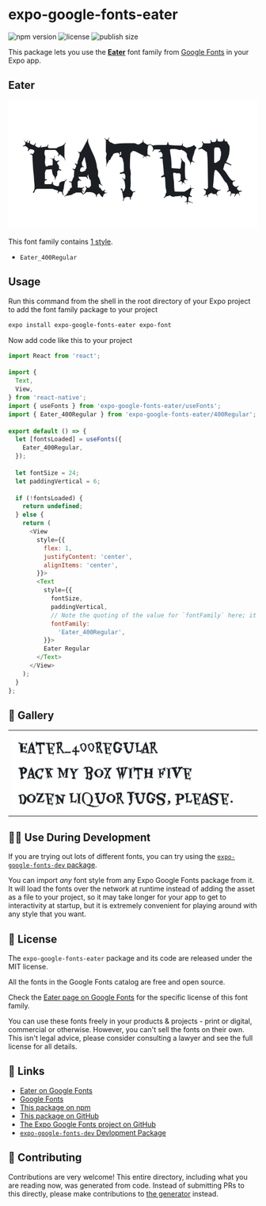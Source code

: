 # expo-google-fonts-eater

![npm version](https://flat.badgen.net/npm/v/expo-google-fonts-eater)
![license](https://flat.badgen.net/github/license/expo/google-fonts)
![publish size](https://flat.badgen.net/packagephobia/install/expo-google-fonts-eater)

This package lets you use the [**Eater**](https://fonts.google.com/specimen/Eater) font family from [Google Fonts](https://fonts.google.com/) in your Expo app.

## Eater

![Eater](./font-family.png)

This font family contains [1 style](#-gallery).

- `Eater_400Regular`

## Usage

Run this command from the shell in the root directory of your Expo project to add the font family package to your project
```sh
expo install expo-google-fonts-eater expo-font
```

Now add code like this to your project
```js
import React from 'react';

import {
  Text,
  View,
} from 'react-native';
import { useFonts } from 'expo-google-fonts-eater/useFonts';
import { Eater_400Regular } from 'expo-google-fonts-eater/400Regular';

export default () => {
  let [fontsLoaded] = useFonts({
    Eater_400Regular,
  });

  let fontSize = 24;
  let paddingVertical = 6;

  if (!fontsLoaded) {
    return undefined;
  } else {
    return (
      <View
        style={{
          flex: 1,
          justifyContent: 'center',
          alignItems: 'center',
        }}>
        <Text
          style={{
            fontSize,
            paddingVertical,
            // Note the quoting of the value for `fontFamily` here; it expects a string!
            fontFamily:
              'Eater_400Regular',
          }}>
          Eater Regular
        </Text>
      </View>
    );
  }
};

```

## 🔡 Gallery


||||
|-|-|-|
|![Eater_400Regular](.//400Regular/Eater_400Regular.ttf.png)||||


## 👩‍💻 Use During Development

If you are trying out lots of different fonts, you can try using the [`expo-google-fonts-dev` package](https://github.com/freeboub/google-fonts/tree/master/font-packages/dev#readme).

You can import *any* font style from any Expo Google Fonts package from it. It will load the fonts
over the network at runtime instead of adding the asset as a file to your project, so it may take longer
for your app to get to interactivity at startup, but it is extremely convenient
for playing around with any style that you want.

## 📖 License

The `expo-google-fonts-eater` package and its code are released under the MIT license.

All the fonts in the Google Fonts catalog are free and open source.

Check the [Eater page on Google Fonts](https://fonts.google.com/specimen/Eater) for the specific license of this font family.

You can use these fonts freely in your products & projects - print or digital, commercial or otherwise. However, you can't sell the fonts on their own. This isn't legal advice, please consider consulting a lawyer and see the full license for all details.

## 🔗 Links

- [Eater on Google Fonts](https://fonts.google.com/specimen/Eater)
- [Google Fonts](https://fonts.google.com/)
- [This package on npm](https://www.npmjs.com/package/expo-google-fonts-eater)
- [This package on GitHub](https://github.com/freeboub/google-fonts/tree/master/font-packages/eater)
- [The Expo Google Fonts project on GitHub](https://github.com/freeboub/google-fonts)
- [`expo-google-fonts-dev` Devlopment Package](https://github.com/freeboub/google-fonts/tree/master/font-packages/dev)

## 🤝 Contributing

Contributions are very welcome! This entire directory, including what you are reading now, was generated from code. Instead of submitting PRs to this directly, please make contributions to [the generator](https://github.com/freeboub/google-fonts/tree/master/packages/generator) instead.
